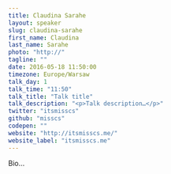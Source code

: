 ```yaml
---
title: Claudina Sarahe
layout: speaker
slug: claudina-sarahe
first_name: Claudina
last_name: Sarahe
photo: "http://"
tagline: ""
date: 2016-05-18 11:50:00
timezone: Europe/Warsaw
talk_day: 1
talk_time: "11:50"
talk_title: "Talk title"
talk_description: "<p>Talk description…</p>"
twitter: "itsmisscs"
github: "misscs"
codepen: ""
website: "http://itsmisscs.me/"
website_label: "itsmisscs.me"
---
```


<p>Bio…</p>
